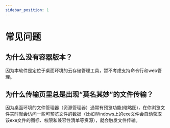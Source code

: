 ```yaml
---
sidebar_position: 1
---
```


# 常见问题

## 为什么没有容器版本？
因为本软件是定位于桌面环境的云存储管理工具，暂不考虑支持命令行和web管理。

## 为什么传输页里总是出现“莫名其妙”的文件传输？
因为桌面环境的文件管理器（资源管理器）通常有预览功能(缩略图)，在你浏览文件夹时就会访问一些可预览文件的数据（比如Windows上的exe文件会自动获取该exe文件的图标、权限和兼容性清单等资源），就会触发文件传输。
